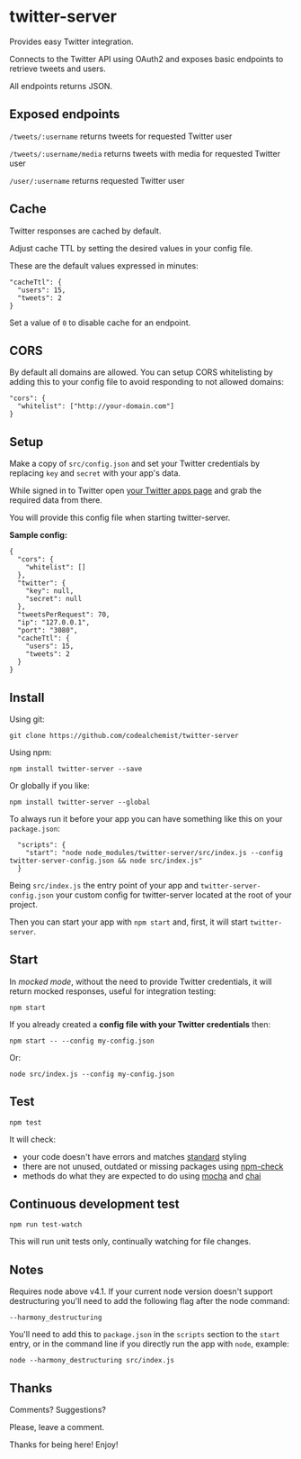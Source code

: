 # twitter-server
Provides easy Twitter integration.

Connects to the Twitter API using OAuth2 and exposes basic endpoints to retrieve tweets and users.

All endpoints returns JSON.

## Exposed endpoints
`/tweets/:username`
returns tweets for requested Twitter user

`/tweets/:username/media`
returns tweets with media for requested Twitter user

`/user/:username`
returns requested Twitter user

## Cache

Twitter responses are cached by default.

Adjust cache TTL by setting the desired values in your config file.

These are the default values expressed in minutes:

```
"cacheTtl": {
  "users": 15,
  "tweets": 2
}
```

Set a value of `0` to disable cache for an endpoint.

## CORS

By default all domains are allowed.
You can setup CORS whitelisting by adding this to your config file to avoid responding to not allowed domains:

```
"cors": {
  "whitelist": ["http://your-domain.com"]
}
```

## Setup
Make a copy of `src/config.json` and set your Twitter credentials by replacing `key` and `secret` with your app's data.

While signed in to Twitter open [your Twitter apps page](https://apps.twitter.com) and grab the required data from there.

You will provide this config file when starting twitter-server.

**Sample config:**
```
{
  "cors": {
    "whitelist": []
  },
  "twitter": {
    "key": null,
    "secret": null
  },
  "tweetsPerRequest": 70,
  "ip": "127.0.0.1",
  "port": "3080",
  "cacheTtl": {
    "users": 15,
    "tweets": 2
  }
}
```


## Install

Using git:

`git clone https://github.com/codealchemist/twitter-server`

Using npm:

`npm install twitter-server --save`

Or globally if you like:

`npm install twitter-server --global`

To always run it before your app you can have something like this on your `package.json`:

```
  "scripts": {
    "start": "node node_modules/twitter-server/src/index.js --config twitter-server-config.json && node src/index.js"
  }
```

Being `src/index.js` the entry point of your app and `twitter-server-config.json` your custom config for twitter-server located at the root of your project.

Then you can start your app with `npm start` and, first, it will start `twitter-server`.

## Start

In *mocked mode*, without the need to provide Twitter credentials, it will return mocked responses, useful for integration testing:

`npm start`

If you already created a **config file with your Twitter credentials** then:

`npm start -- --config my-config.json`

Or:

`node src/index.js --config my-config.json`

## Test
`npm test`

It will check:
- your code doesn't have errors and matches [standard](https://github.com/feross/standard) styling
- there are not unused, outdated or missing packages using [npm-check](https://www.npmjs.com/package/npm-check)
- methods do what they are expected to do using [mocha](https://mochajs.org) and [chai](http://chaijs.com)

## Continuous development test
`npm run test-watch`

This will run unit tests only, continually watching for file changes.


## Notes

Requires node above v4.1.
If your current node version doesn't support destructuring you'll need to add the following flag after the node command:

`--harmony_destructuring`

You'll need to add this to `package.json` in the `scripts` section to the `start` entry, or in the command line if you directly run the app with `node`, example:

`node --harmony_destructuring src/index.js`

## Thanks

Comments? Suggestions?

Please, leave a comment.

Thanks for being here! Enjoy!
